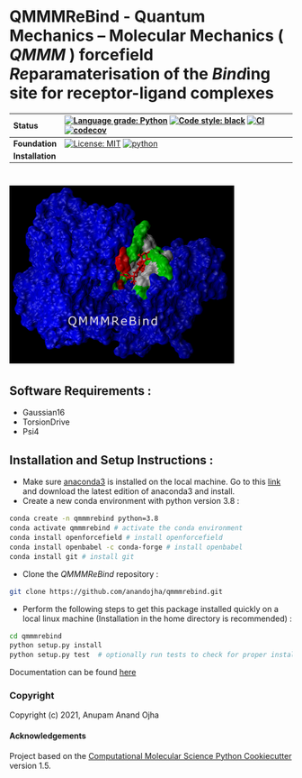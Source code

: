 # QMMMReBind - Quantum Mechanics – Molecular Mechanics ( *QMMM* ) forcefield *Re*paramaterisation of the *Bind*ing site for receptor-ligand complexes

| **Status** |[![Language grade: Python](https://img.shields.io/lgtm/grade/python/g/qubekit/QUBEKit.svg?logo=lgtm&logoWidth=18)](https://lgtm.com/projects/g/qubekit/QUBEKit/context:python) [![Code style: black](https://img.shields.io/badge/code%20style-black-000000.svg)](https://github.com/psf/black) [![CI](https://github.com/anandojha/qmmmrebind/workflows/CI/badge.svg)](https://github.com/anandojha/qmmmrebind/actions?query=workflow%3ACI)  [![codecov](https://codecov.io/gh/anandojha/QMMMReBind/branch/main/graph/badge.svg)](https://app.codecov.io/gh/anandojha/qmmmrebind)|
| :------ | :------ |
| **Foundation** | [![License: MIT](https://img.shields.io/badge/License-MIT-yellow.svg)](https://opensource.org/licenses/MIT) [![python](https://img.shields.io/badge/python-3.8-blue.svg)](https://www.python.org/)|
| **Installation** | |


# <img src="https://github.com/anandojha/qmmmrebind/blob/main/images/qmmmrebind_logo.jpg" width="400">


## Software Requirements :
* Gaussian16
* TorsionDrive
* Psi4

## Installation and Setup Instructions :
* Make sure [anaconda3](https://www.anaconda.com/) is installed on the local machine. Go to this [link](https://www.anaconda.com/products/individual) and download the latest edition of anaconda3 and install. 
* Create a new conda environment with python version 3.8 :
```bash
conda create -n qmmmrebind python=3.8
conda activate qmmmrebind # activate the conda environment
conda install openforcefield # install openforcefield
conda install openbabel -c conda-forge # install openbabel
conda install git # install git
```
* Clone the *QMMMReBind* repository :
```bash
git clone https://github.com/anandojha/qmmmrebind.git
```
* Perform the following steps to get this package installed quickly on a local linux machine (Installation in the home directory is recommended) : 
```bash
cd qmmmrebind
python setup.py install
python setup.py test  # optionally run tests to check for proper installation 
```

Documentation can be found [here](https://qmmmrebind.tiiny.site/)

### Copyright
Copyright (c) 2021, Anupam Anand Ojha
#### Acknowledgements
Project based on the 
[Computational Molecular Science Python Cookiecutter](https://github.com/molssi/cookiecutter-cms) version 1.5.
